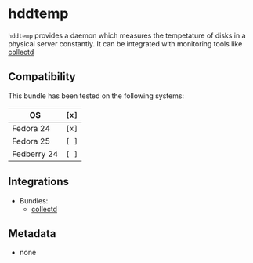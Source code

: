 # hddtemp

`hddtemp` provides a daemon which measures the tempetature of disks in a physical server constantly.
It can be integrated with monitoring tools like [collectd](https://collectd.org)

## Compatibility

This bundle has been tested on the following systems:

| OS          | `[x]` |
| ----------- | ----- |
| Fedora 24   | `[x]` |
| Fedora 25   | `[ ]` |
| Fedberry 24 | `[ ]` |

## Integrations

* Bundles:
  * [collectd](https://github.com/rullmann/bundlewrap-collectd)

## Metadata

* none
